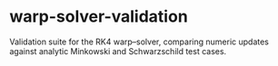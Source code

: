 # warp-solver-validation
Validation suite for the RK4 warp–solver, comparing numeric updates against analytic Minkowski and Schwarzschild test cases.
